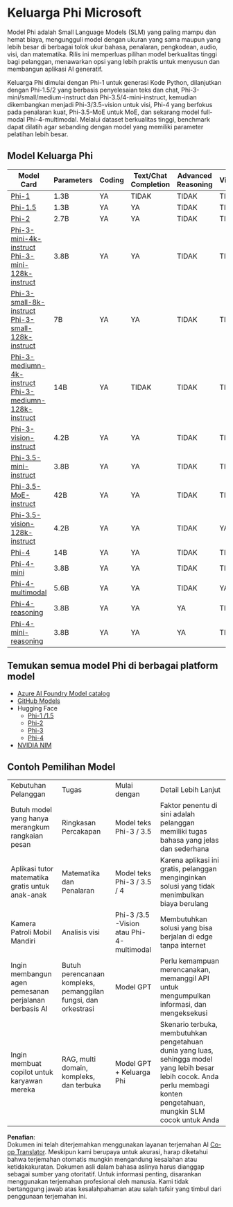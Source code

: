 <!--
CO_OP_TRANSLATOR_METADATA:
{
  "original_hash": "b5d936ffe4dfbab2244f6eb21b11f3b3",
  "translation_date": "2025-05-09T08:08:51+00:00",
  "source_file": "md/01.Introduction/01/01.PhiFamily.md",
  "language_code": "id"
}
-->
# Keluarga Phi Microsoft

Model Phi adalah Small Language Models (SLM) yang paling mampu dan hemat biaya, mengungguli model dengan ukuran yang sama maupun yang lebih besar di berbagai tolok ukur bahasa, penalaran, pengkodean, audio, visi, dan matematika. Rilis ini memperluas pilihan model berkualitas tinggi bagi pelanggan, menawarkan opsi yang lebih praktis untuk menyusun dan membangun aplikasi AI generatif.

Keluarga Phi dimulai dengan Phi-1 untuk generasi Kode Python, dilanjutkan dengan Phi-1.5/2 yang berbasis penyelesaian teks dan chat, Phi-3-mini/small/medium-instruct dan Phi-3.5/4-mini-instruct, kemudian dikembangkan menjadi Phi-3/3.5-vision untuk visi, Phi-4 yang berfokus pada penalaran kuat, Phi-3.5-MoE untuk MoE, dan sekarang model full-modal Phi-4-multimodal. Melalui dataset berkualitas tinggi, benchmark dapat dilatih agar sebanding dengan model yang memiliki parameter pelatihan lebih besar.

## Model Keluarga Phi

<div style="font-size:8px">

| Model Card |Parameters|Coding|Text/Chat Completion|Advanced Reasoning| Vision | Audio | MoE
| - | -  | - | - |- |- |- |- |
|[Phi-1](https://huggingface.co/microsoft/phi-1)|1.3B| YA| TIDAK | TIDAK |TIDAK |TIDAK |TIDAK |
|[Phi-1.5](https://huggingface.co/microsoft/phi-1_5)|1.3B| YA|YA| TIDAK |TIDAK |TIDAK |TIDAK |
|[Phi-2](https://huggingface.co/microsoft/phi-1_5)|2.7B| YA|YA| TIDAK |TIDAK |TIDAK |TIDAK |
|[Phi-3-mini-4k-instruct](https://huggingface.co/microsoft/Phi-3-mini-4k-instruct)<br/>[Phi-3-mini-128k-instruct](https://huggingface.co/microsoft/Phi-3-mini-128k-instruct)|3.8B| YA|YA| TIDAK |TIDAK |TIDAK |TIDAK |
|[Phi-3-small-8k-instruct](https://huggingface.co/microsoft/Phi-3-small-8k-instruct)<br/>[Phi-3-small-128k-instruct](https://huggingface.co/microsoft/Phi-3-small-128k-instruct)<br/>|7B| YA|YA| TIDAK |TIDAK |TIDAK |TIDAK |
|[Phi-3-mediumn-4k-instruct](https://huggingface.co/microsoft/Phi-3-medium-4k-instruct)<br>[Phi-3-mediumn-128k-instruct](https://huggingface.co/microsoft/Phi-3-medium-128k-instruct)|14B|YA|TIDAK| TIDAK |TIDAK |TIDAK |TIDAK |
|[Phi-3-vision-instruct](https://huggingface.co/microsoft/Phi-3-vision-128k-instruct)|4.2B|YA|YA|TIDAK |TIDAK |TIDAK |TIDAK |
|[Phi-3.5-mini-instruct](https://huggingface.co/microsoft/Phi-3.5-mini-instruct)|3.8B|YA|YA| TIDAK |TIDAK |TIDAK |TIDAK |
|[Phi-3.5-MoE-instruct](https://huggingface.co/microsoft/Phi-3.5-MoE-instruct)|42B|YA|YA| TIDAK |TIDAK |TIDAK |YA |
|[Phi-3.5-vision-128k-instruct](https://huggingface.co/microsoft/Phi-3.5-vision-instruct)|4.2B|YA|YA| TIDAK |YA |TIDAK |TIDAK |
|[Phi-4](https://huggingface.co/microsoft/phi-4)|14B|YA|YA| TIDAK |TIDAK |TIDAK |TIDAK |
|[Phi-4-mini](https://huggingface.co/microsoft/Phi-4-mini-instruct)|3.8B|YA|YA| TIDAK |TIDAK |TIDAK |TIDAK |
|[Phi-4-multimodal](https://huggingface.co/microsoft/Phi-4-multimodal-instruct)|5.6B|YA|YA| TIDAK |YA |YA |TIDAK |
|[Phi-4-reasoning](../../../../../md/01.Introduction/01)|3.8B|YA|YA| YA |TIDAK |TIDAK |TIDAK |
|[Phi-4-mini-reasoning](../../../../../md/01.Introduction/01)|3.8B|YA|YA| YA |TIDAK |TIDAK |TIDAK |

</div>

## **Temukan semua model Phi di berbagai platform model**

- [Azure AI Foundry Model catalog](https://ai.azure.com/explore/models?selectedCollection=phi)
- [GitHub Models](https://github.com/marketplace?query=Phi&type=models)
- Hugging Face
  - [Phi-1 /1.5](https://huggingface.co/collections/microsoft/phi-1-6626e29134744e94e222d572)
  - [Phi-2](https://huggingface.co/microsoft/phi-2)
  - [Phi-3](https://huggingface.co/collections/microsoft/phi-3-6626e15e9585a200d2d761e3)
  - [Phi-4](https://huggingface.co/collections/microsoft/phi-4-677e9380e514feb5577a40e4) 
- [NVIDIA NIM](https://build.nvidia.com/search?q=Phi)

## Contoh Pemilihan Model

| | | | |
|-|-|-|-|
|Kebutuhan Pelanggan|Tugas|Mulai dengan|Detail Lebih Lanjut|
|Butuh model yang hanya merangkum rangkaian pesan|Ringkasan Percakapan|Model teks Phi-3 / 3.5|Faktor penentu di sini adalah pelanggan memiliki tugas bahasa yang jelas dan sederhana|
|Aplikasi tutor matematika gratis untuk anak-anak|Matematika dan Penalaran|Model teks Phi-3 / 3.5 / 4|Karena aplikasi ini gratis, pelanggan menginginkan solusi yang tidak menimbulkan biaya berulang|
|Kamera Patroli Mobil Mandiri|Analisis visi|Phi-3 /3.5 -Vision atau Phi-4-multimodal|Membutuhkan solusi yang bisa berjalan di edge tanpa internet|
|Ingin membangun agen pemesanan perjalanan berbasis AI|Butuh perencanaan kompleks, pemanggilan fungsi, dan orkestrasi|Model GPT|Perlu kemampuan merencanakan, memanggil API untuk mengumpulkan informasi, dan mengeksekusi|
|Ingin membuat copilot untuk karyawan mereka|RAG, multi domain, kompleks, dan terbuka|Model GPT + Keluarga Phi|Skenario terbuka, membutuhkan pengetahuan dunia yang luas, sehingga model yang lebih besar lebih cocok. Anda perlu membagi konten pengetahuan, mungkin SLM cocok untuk Anda|

**Penafian**:  
Dokumen ini telah diterjemahkan menggunakan layanan terjemahan AI [Co-op Translator](https://github.com/Azure/co-op-translator). Meskipun kami berupaya untuk akurasi, harap diketahui bahwa terjemahan otomatis mungkin mengandung kesalahan atau ketidakakuratan. Dokumen asli dalam bahasa aslinya harus dianggap sebagai sumber yang otoritatif. Untuk informasi penting, disarankan menggunakan terjemahan profesional oleh manusia. Kami tidak bertanggung jawab atas kesalahpahaman atau salah tafsir yang timbul dari penggunaan terjemahan ini.